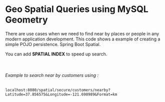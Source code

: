 # Geo Spatial Queries using MySQL Geometry

There are use cases when we need to find near by places or people in any modern
application development. This code shows a example of creating a simple POJO persistence. 
Spring Boot Spatial.

You can add **SPATIAL INDEX** to speed up search.

<br />

###### Example to search near by customers using :
```
localhost:8080/spatial/secure/customers/nearby?Latitude=37.856575&Longitude=-121.698989&Format=km
```
